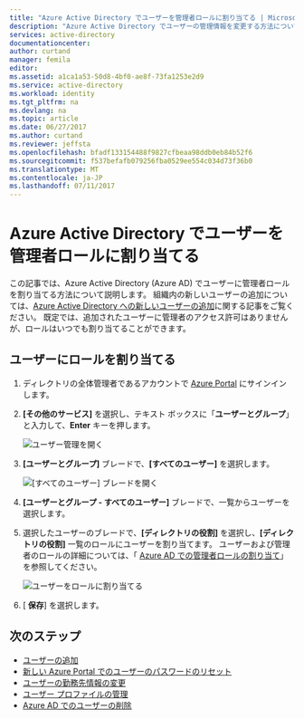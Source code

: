 ```yaml
---
title: "Azure Active Directory でユーザーを管理者ロールに割り当てる | Microsoft Docs"
description: "Azure Active Directory でユーザーの管理情報を変更する方法について説明します。"
services: active-directory
documentationcenter: 
author: curtand
manager: femila
editor: 
ms.assetid: a1ca1a53-50d8-4bf0-ae8f-73fa1253e2d9
ms.service: active-directory
ms.workload: identity
ms.tgt_pltfrm: na
ms.devlang: na
ms.topic: article
ms.date: 06/27/2017
ms.author: curtand
ms.reviewer: jeffsta
ms.openlocfilehash: bfadf133154488f9827cfbeaa98ddb0eb84b52f6
ms.sourcegitcommit: f537befafb079256fba0529ee554c034d73f36b0
ms.translationtype: MT
ms.contentlocale: ja-JP
ms.lasthandoff: 07/11/2017
---
```

# <a name="assign-a-user-to-administrator-roles-in-azure-active-directory"></a>Azure Active Directory でユーザーを管理者ロールに割り当てる
この記事では、Azure Active Directory (Azure AD) でユーザーに管理者ロールを割り当てる方法について説明します。 組織内の新しいユーザーの追加については、[Azure Active Directory への新しいユーザーの追加](active-directory-users-create-azure-portal.md)に関する記事をご覧ください。 既定では、追加されたユーザーに管理者のアクセス許可はありませんが、ロールはいつでも割り当てることができます。

## <a name="assign-a-role-to-a-user"></a>ユーザーにロールを割り当てる
1. ディレクトリの全体管理者であるアカウントで [Azure Portal](https://portal.azure.com) にサインインします。
2. **[その他のサービス]** を選択し、テキスト ボックスに「**ユーザーとグループ**」と入力して、**Enter** キーを押します。

   ![ユーザー管理を開く](./media/active-directory-users-assign-role-azure-portal/create-users-user-management.png)
3. **[ユーザーとグループ]** ブレードで、**[すべてのユーザー]** を選択します。

   ![[すべてのユーザー] ブレードを開く](./media/active-directory-users-assign-role-azure-portal/create-users-open-users-blade.png)
4. **[ユーザーとグループ - すべてのユーザー]** ブレードで、一覧からユーザーを選択します。
5. 選択したユーザーのブレードで、**[ディレクトリの役割]** を選択し、**[ディレクトリの役割]** 一覧のロールにユーザーを割り当てます。 ユーザーおよび管理者のロールの詳細については、「 [Azure AD での管理者ロールの割り当て](active-directory-assign-admin-roles.md)」を参照してください。

      ![ユーザーをロールに割り当てる](./media/active-directory-users-assign-role-azure-portal/create-users-assign-role.png)
6. [ **保存**] を選択します。

## <a name="next-steps"></a>次のステップ
* [ユーザーの追加](active-directory-users-create-azure-portal.md)
* [新しい Azure Portal でのユーザーのパスワードのリセット](active-directory-users-reset-password-azure-portal.md)
* [ユーザーの勤務先情報の変更](active-directory-users-work-info-azure-portal.md)
* [ユーザー プロファイルの管理](active-directory-users-profile-azure-portal.md)
* [Azure AD でのユーザーの削除](active-directory-users-delete-user-azure-portal.md)
